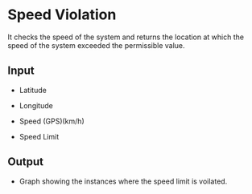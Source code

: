 # Speed Violation
It checks the speed of the system and returns the location at which the speed
of the system exceeded the permissible value.

## Input

-   Latitude

-   Longitude

-   Speed (GPS)(km/h)

-   Speed Limit

## Output
 
-   Graph showing the instances where the speed limit is voilated.

